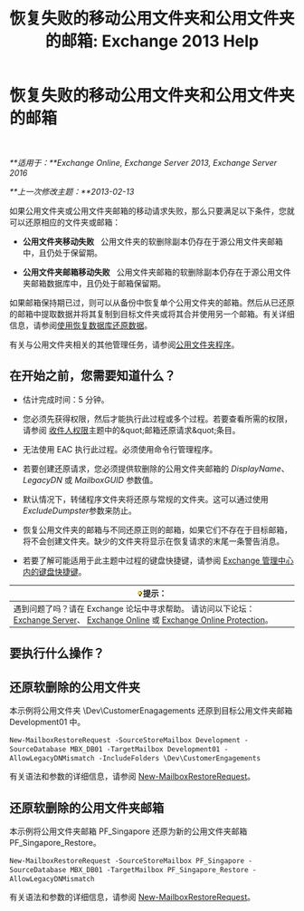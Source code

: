 ﻿---
title: '恢复失败的移动公用文件夹和公用文件夹的邮箱: Exchange 2013 Help'
TOCTitle: 恢复失败的移动公用文件夹和公用文件夹的邮箱
ms:assetid: 2ade83c9-5f9b-4945-bf32-48fa8185b515
ms:mtpsurl: https://technet.microsoft.com/zh-cn/library/JJ983802(v=EXCHG.150)
ms:contentKeyID: 52061493
ms.date: 05/21/2018
mtps_version: v=EXCHG.150
ms.translationtype: MT
---

# 恢复失败的移动公用文件夹和公用文件夹的邮箱

 

_**适用于：**Exchange Online, Exchange Server 2013, Exchange Server 2016_

_**上一次修改主题：**2013-02-13_

如果公用文件夹或公用文件夹邮箱的移动请求失败，那么只要满足以下条件，您就可以还原相应的文件夹或邮箱：

  - **公用文件夹移动失败**   公用文件夹的软删除副本仍存在于源公用文件夹邮箱中，且仍处于保留期。

  - **公用文件夹邮箱移动失败**   公用文件夹邮箱的软删除副本仍存在于源公用文件夹邮箱数据库中，且仍处于邮箱保留期。

如果邮箱保持期已过，则可以从备份中恢复单个公用文件夹的邮箱。然后从已还原的邮箱中提取数据并将其复制到目标文件夹或将其合并使用另一个邮箱。有关详细信息，请参阅[使用恢复数据库还原数据](restore-data-using-a-recovery-database-exchange-2013-help.md)。

有关与公用文件夹相关的其他管理任务，请参阅[公用文件夹程序](public-folder-procedures-exchange-2013-help.md)。

## 在开始之前，您需要知道什么？

  - 估计完成时间：5 分钟。

  - 您必须先获得权限，然后才能执行此过程或多个过程。若要查看所需的权限，请参阅 [收件人权限](recipients-permissions-exchange-2013-help.md)主题中的\&quot;邮箱还原请求\&quot;条目。

  - 无法使用 EAC 执行此过程。必须使用命令行管理程序。

  - 若要创建还原请求，您必须提供软删除的公用文件夹邮箱的 *DisplayName*、*LegacyDN* 或 *MailboxGUID* 参数值。

  - 默认情况下，转储程序文件夹将还原与常规的文件夹。这可以通过使用*ExcludeDumpster*参数来防止。

  - 恢复公用文件夹的邮箱与不同还原正则的邮箱，如果它们不存在于目标邮箱，将不会创建文件夹。缺少的文件夹将显示在恢复请求的末尾一条警告消息。

  - 若要了解可能适用于此主题中过程的键盘快捷键，请参阅 [Exchange 管理中心内的键盘快捷键](keyboard-shortcuts-in-the-exchange-admin-center-exchange-online-protection-help.md)。

<table>
<thead>
<tr class="header">
<th><img src="images/Bb124558.tip(EXCHG.150).gif" title="提示" alt="提示" />提示：</th>
</tr>
</thead>
<tbody>
<tr class="odd">
<td>遇到问题了吗？请在 Exchange 论坛中寻求帮助。 请访问以下论坛：<a href="https://go.microsoft.com/fwlink/p/?linkid=60612">Exchange Server</a>、 <a href="https://go.microsoft.com/fwlink/p/?linkid=267542">Exchange Online</a> 或 <a href="https://go.microsoft.com/fwlink/p/?linkid=285351">Exchange Online Protection</a>。</td>
</tr>
</tbody>
</table>


## 要执行什么操作？

## 还原软删除的公用文件夹

本示例将公用文件夹 \\Dev\\CustomerEnagagements 还原到目标公用文件夹邮箱 Development01 中。

    New-MailboxRestoreRequest -SourceStoreMailbox Development -SourceDatabase MBX_DB01 -TargetMailbox Development01 -AllowLegacyDNMismatch -IncludeFolders \Dev\CustomerEngagements

有关语法和参数的详细信息，请参阅 [New-MailboxRestoreRequest](https://technet.microsoft.com/zh-cn/library/ff829875\(v=exchg.150\))。

## 还原软删除的公用文件夹邮箱

本示例将公用文件夹邮箱 PF\_Singapore 还原为新的公用文件夹邮箱 PF\_Singapore\_Restore。

    New-MailboxRestoreRequest -SourceStoreMailbox PF_Singapore -SourceDatabase MBX_DB01 -TargetMailbox PF_Singapore_Restore -AllowLegacyDNMismatch

有关语法和参数的详细信息，请参阅 [New-MailboxRestoreRequest](https://technet.microsoft.com/zh-cn/library/ff829875\(v=exchg.150\))。

